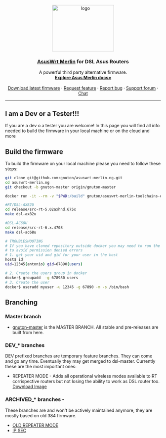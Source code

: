 <p align="center">
    <img src="http://nw-dlcdnet.asus.com/plugin/productIcons/DSL-AX82U.png" alt="logo" width="200" height="150">
</p>

<h3 align="center">
    <a href="https://github.com/RMerl/asuswrt-merlin/wiki/About-Asuswrt">AsusWrt Merlin</a> 
    for 
    DSL Asus Routers
</h3>

<p align="center">
  A powerful third party alternative firmware.
  <br>
  <a href="https://github.com/RMerl/asuswrt-merlin.ng/wiki/About-Asuswrt"><strong>Explore Asus Merlin docs»</strong></a>
  <br>
  <br>
  <a href="https://github.com/gnuton/asuswrt-merlin.ng/releases/latest">Download latest firmware</a>
  ·
  <a href="https://github.com/gnuton/asuswrt-merlin.ng/issues/new?assignees=&labels=enhancement&template=feature_request.md">Request feature</a>
  ·
  <a href="https://github.com/gnuton/asuswrt-merlin.ng/issues/new?assignees=&labels=bug&template=bug_report.md">Report bug</a>
  ·
  <a href="https://www.snbforums.com/threads/gnutons-merlin-builds-for-dsl-router-386-1_2-released.70980/">Support forum</a>
  ·
  <a href="https://gitter.im/asuswrt/merlin-dsl">Chat</a>
</p>

---------------------

## I am a Dev or a Tester!!!

If you are a dev o a tester you are welcome!
In this page you will find all info needed to build the firmware in your local machine or on the cloud and more

## Build the firmware
To build the firmware on your local machine please you need to follow these steps:

```bash
git clone git@github.com:gnuton/asuswrt-merlin.ng.git
cd asuswrt-merlin.ng
git checkout -b gnuton-master origin/gnuton-master

docker run -it --rm -v "$PWD:/build" gnuton/asuswrt-merlin-toolchains-docker:latest-ubuntu-20_04 /bin/bash

#RT/DSL-AX82U
cd release/src-rt-5.02axhnd.675x
make dsl-ax82u

#DSL-AC68U
cd release/src-rt-6.x.4708
make dsl-ac68u

# TROUBLESHOOTING
# If you have cloned repository outside docker you may need to run the following commands
# to avoid permission denied errors
# 1. get your uid and gid for your user in the host
host$ id
uid=12345(antonio) gid=67890(users)

# 2. Craete the users group in docker
docker$ groupadd  -g 678980 users
# 3. Create the user
docker$ useradd myuser -u 12345 -g 67890 -m -s /bin/bash
```

## Branching
### Master branch
* [gnuton-master](https://github.com/gnuton/asuswrt-merlin.ng/tree/gnuton-master) is the MASTER BRANCH. All stable and pre-releases are built from here.

### DEV_* branches
DEV prefixed branches are temporary feature branches. They can come and go any time. Eventually they may get merged to dsl-master.
Currently these are the most important ones:
* REPEATER MODE - Adds all operational wireless modes available to RT corrispective routers but not losing the ability to work as DSL router too. [Download Image](https://github.com/gnuton/asuswrt-merlin.ng/releases/tag/gnuton-snapshot-feature-repeater)

### ARCHIVED_* branches -
These branches are and won't be actively maintained anymore, they are mostly based on old 384 firmware. 
* [OLD REPEATER MODE](https://github.com/gnuton/asuswrt-merlin.ng/tree/ARCHIVED-dsl-feature-repeater) 
* [IP SEC](https://github.com/gnuton/asuswrt-merlin.ng/tree/dsl-feature-ipsec)

